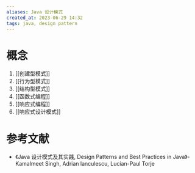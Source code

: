 ```yaml
---
aliases: Java 设计模式
created_at: 2023-06-29 14:32
tags: java, design pattern
---
```


# 概念

1. [[创建型模式]]
2. [[行为型模式]]
3. [[结构型模式]]
4. [[函数式编程]]
5. [[响应式编程]]
6. [[响应式设计模式]]

# 参考文献

- 《Java 设计模式及其实践, Design Patterns and Best Practices in Java》- Kamalmeet Singh, Adrian lanculescu, Lucian-Paul Torje